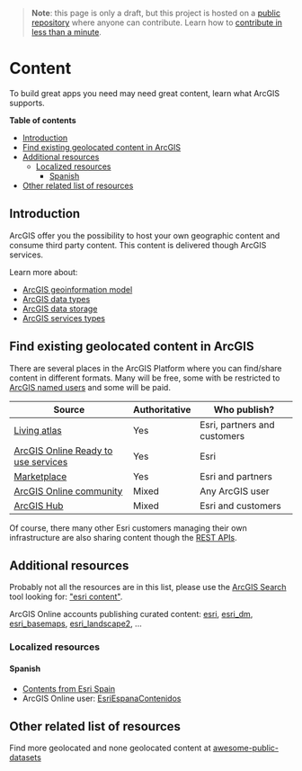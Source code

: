 > **Note**: this page is only a draft, but this project is hosted on a [public repository](https://github.com/hhkaos/awesome-arcgis) where anyone can contribute. Learn how to [contribute in less than a minute](https://github.com/hhkaos/awesome-arcgis/blob/master/CONTRIBUTING.md#contributions).

# Content
To build great apps you need may need great content, learn what ArcGIS supports.

<!-- START doctoc generated TOC please keep comment here to allow auto update -->
<!-- DON'T EDIT THIS SECTION, INSTEAD RE-RUN doctoc TO UPDATE -->
**Table of contents**

- [Introduction](#introduction)
- [Find existing geolocated content in ArcGIS](#find-existing-geolocated-content-in-arcgis)
- [Additional resources](#additional-resources)
  - [Localized resources](#localized-resources)
    - [Spanish](#spanish)
- [Other related list of resources](#other-related-list-of-resources)

<!-- END doctoc generated TOC please keep comment here to allow auto update -->

## Introduction

ArcGIS offer you the possibility to host your own geographic content and consume third party content. This content is delivered though ArcGIS services.

Learn more about:

* [ArcGIS geoinformation model](https://doc.arcgis.com/en/arcgis-online/reference/geo-info.htm)
* [ArcGIS data types](data-types/README.md)
* [ArcGIS data storage](data-storage/README.md)
* [ArcGIS services types](service-types/README.md)

## Find existing geolocated content in ArcGIS

There are several places in the ArcGIS Platform where you can find/share content in different formats. Many will be free, some with be restricted to [ArcGIS named users](../name-users/README.md) and some will be paid.

|Source|Authoritative|Who publish?|
|---|---|---|
|[Living atlas](../products/living-atlas/README.md)|Yes|Esri, partners and customers
|[ArcGIS Online Ready to use services](../products/arcgis-online/rest-apis/ready-to-use-services/README.md)|Yes|Esri
|[Marketplace](../products/marketplace/README.md)|Yes|Esri and partners
|[ArcGIS Online community](https://github.com/esri-es/arcgis-developer-tips-and-tricks/tree/master/arcgis-online#tips-and-tricks-arcgis-online)|Mixed|Any ArcGIS user
|[ArcGIS Hub](../products/arcgis-hub/README.md)|Mixed|Esri and customers

Of course, there many other Esri customers managing their own infrastructure are also sharing content though the [REST APIs](../../esri/open-vision/open-specifications/arcgis-rest-api/README.md).

## Additional resources

Probably not all the resources are in this list, please use the [ArcGIS Search](https://esri-es.github.io/arcgis-search/) tool looking for: ["esri content"](https://esri-es.github.io/arcgis-search/?search="esri%20content"&utm_campaign=awesome-list&utm_source=awesome-list&utm_medium=page).

ArcGIS Online accounts publishing curated content: [esri](https://www.arcgis.com/home/search.html?q=owner%3Aesri&start=1&sortOrder=desc&sortField=relevance), [esri_dm](https://www.arcgis.com/home/search.html?q=owner%3Aesri_dm&start=1&sortOrder=desc&sortField=relevance), [esri_basemaps](https://www.arcgis.com/home/search.html?q=owner%3Aesri_basemaps&start=1&sortOrder=desc&sortField=relevance),  [esri_landscape2](https://www.arcgis.com/home/search.html?q=owner%3Aesri_landscape2&start=1&sortOrder=desc&sortField=relevance), ...

### Localized resources

#### Spanish

* [Contents from Esri Spain](http://www.esri.es/arcgis/contenidos/)
* ArcGIS Online user: [EsriEspanaContenidos](https://www.arcgis.com/home/search.html?q=owner:EsriEspanaContenidos&restrict=false)


## Other related list of resources

Find more geolocated and none geolocated content at [awesome-public-datasets](https://github.com/caesar0301/awesome-public-datasets)

